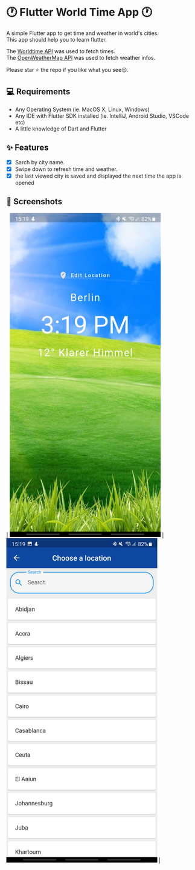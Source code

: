 # :clock1: Flutter World Time App :clock1:

A simple Flutter app to get time and weather in world's cities. <br>
This app should help you to learn flutter.

The [Worldtime API](http://worldtimeapi.org) was used to fetch times. <br>
The [OpenWeatherMap API](https://api.openweathermap.org) was used to fetch weather infos. <br>

Please star ⭐ the repo if you like what you see😉.

## 💻 Requirements
- Any Operating System (ie. MacOS X, Linux, Windows)
- Any IDE with Flutter SDK installed (ie. IntelliJ, Android Studio, VSCode etc)
- A little knowledge of Dart and Flutter

## ✨ Features
- [x] Sarch by city name.
- [x] Swipe down to refresh time and weather.
- [x] the last viewed city is saved and displayed the next time the app is opened

## 📸 Screenshots
| <img src="screenshots/1.jpg" width="400"> | <img src="screenshots/2.jpg" width="400">   |
